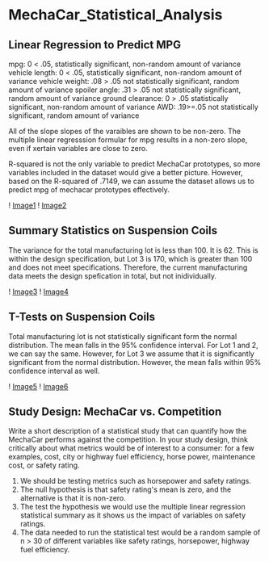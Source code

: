 # MechaCar_Statistical_Analysis

## Linear Regression to Predict MPG
mpg: 0 < .05, statistically significant, non-random amount of variance
vehicle length: 0 < .05, statistically significant, non-random amount of variance
vehicle weight: .08 > .05 not statistically significant, random amount of variance
spoiler angle: .31 > .05 not statistically significant, random amount of variance
ground clearance: 0 > .05 statistically significant, non-random amount of variance
AWD: .19>=.05 not statistically significant, random amount of variance

All of the slope slopes of the varaibles are shown to be non-zero. The multiple linear regresssion formular for mpg results in a non-zero slope, even if xertain variables are close to zero.

R-squared is not the only variable to predict MechaCar prototypes, so more variables included in the dataset would give a better picture. However, based on the R-squared of .7149, we can assume the dataset allows us to predict mpg of mechacar prototypes effectively. 

! [Image1](R_Analysis/Image1.png)
! [Image2](R_Analysis/image2.png)

## Summary Statistics on Suspension Coils
The variance for the total manufacturing lot is less than 100. It is 62. This is within the design specification, but Lot 3 is 170, which is greater than 100 and does not meet specifications. Therefore, the current manufacturing data meets the design spefication in total, but not inidividually. 

! [Image3](R_Analysis/image3.png)
! [Image4](R_Analysis/image4.png)

## T-Tests on Suspension Coils
Total manufacturing lot is not statistically significant form the normal distribution. The mean falls in the 95% confidence interval. For Lot 1 and 2, we can say the same. However, for Lot 3 we assume that it is significantly significant from the normal distribution. However, the mean falls within 95% confidence interval as well. 

! [Image5](R_Analysis/image5.png)
! [Image6](R_Analysis/image6.png)

## Study Design: MechaCar vs. Competition
Write a short description of a statistical study that can quantify how the MechaCar performs against the competition. In your study design, think critically about what metrics would be of interest to a consumer: for a few examples, cost, city or highway fuel efficiency, horse power, maintenance cost, or safety rating.
1. We should be testing metrics such as horsepower and safety ratings.
2. The null hypothesis is that safety rating's mean is zero, and the alternative is that it is non-zero.
3. The test the hypothesis we would use the multiple linear regression statistical summary as it shows us the impact of variables on safety ratings.
4. The data needed to run the statistical test would be a random sample of n > 30 of different variables like safety ratings, horsepower, highway fuel efficiency. 